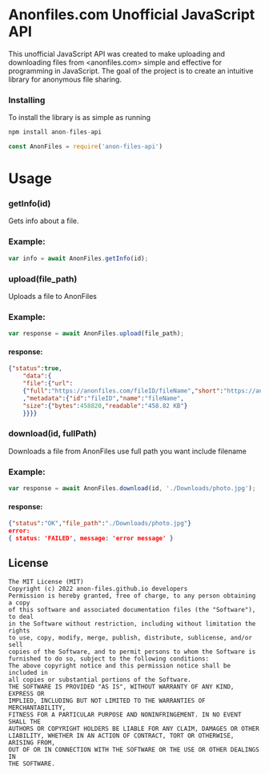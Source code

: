 # Anonfiles.com Unofficial JavaScript API
This unofficial JavaScript API was created to make uploading and downloading files from &lt;anonfiles.com> simple and effective for programming in JavaScript. The goal of the project is to create an intuitive library for anonymous file sharing.

### Installing

To install the library is as simple as running

```js
npm install anon-files-api
```
```js
const AnonFiles = require('anon-files-api')
```

# Usage
### getInfo(id)
Gets info about a file.
### Example:
```js
var info = await AnonFiles.getInfo(id);
```
### upload(file_path)
Uploads a file to AnonFiles
### Example:
```js
var response = await AnonFiles.upload(file_path);
```
#### response:
```json
{"status":true,
    "data":{
    "file":{"url":
    {"full":"https://anonfiles.com/fileID/fileName","short":"https://anonfiles.com/fileID"}
    ,"metadata":{"id":"fileID","name":"fileName",
    "size":{"bytes":458820,"readable":"458.82 KB"}
    }}}}
```

### download(id, fullPath)
Downloads a file from AnonFiles
use full path you want include filename
### Example:
```js
var response = await AnonFiles.download(id, './Downloads/photo.jpg');
```
#### response:
```json
{"status":"OK","file_path":"./Downloads/photo.jpg"}
error:
{ status: 'FAILED', message: 'error message' }
```

## License
```
The MIT License (MIT)
Copyright (c) 2022 anon-files.github.io developers
Permission is hereby granted, free of charge, to any person obtaining a copy
of this software and associated documentation files (the "Software"), to deal
in the Software without restriction, including without limitation the rights
to use, copy, modify, merge, publish, distribute, sublicense, and/or sell
copies of the Software, and to permit persons to whom the Software is
furnished to do so, subject to the following conditions:
The above copyright notice and this permission notice shall be included in
all copies or substantial portions of the Software.
THE SOFTWARE IS PROVIDED "AS IS", WITHOUT WARRANTY OF ANY KIND, EXPRESS OR
IMPLIED, INCLUDING BUT NOT LIMITED TO THE WARRANTIES OF MERCHANTABILITY,
FITNESS FOR A PARTICULAR PURPOSE AND NONINFRINGEMENT. IN NO EVENT SHALL THE
AUTHORS OR COPYRIGHT HOLDERS BE LIABLE FOR ANY CLAIM, DAMAGES OR OTHER
LIABILITY, WHETHER IN AN ACTION OF CONTRACT, TORT OR OTHERWISE, ARISING FROM,
OUT OF OR IN CONNECTION WITH THE SOFTWARE OR THE USE OR OTHER DEALINGS IN
THE SOFTWARE.
```
